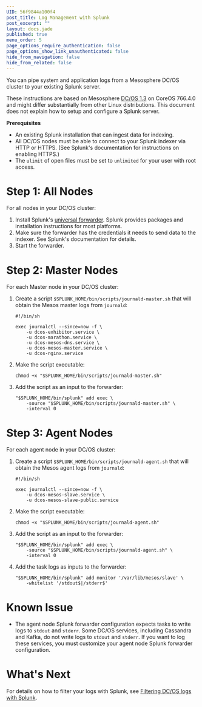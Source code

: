 ```yaml
---
UID: 56f9844a100f4
post_title: Log Management with Splunk
post_excerpt: ""
layout: docs.jade
published: true
menu_order: 5
page_options_require_authentication: false
page_options_show_link_unauthenticated: false
hide_from_navigation: false
hide_from_related: false
---
```

You can pipe system and application logs from a Mesosphere DC/OS cluster to your existing Splunk server.

These instructions are based on Mesosphere [DC/OS 1.3][1] on CoreOS 766.4.0 and might differ substantially from other Linux distributions. This document does not explain how to setup and configure a Splunk server.

**Prerequisites**

*   An existing Splunk installation that can ingest data for indexing.
*   All DC/OS nodes must be able to connect to your Splunk indexer via HTTP or HTTPS. (See Splunk's documentation for instructions on enabling HTTPS.) 
*   The `ulimit` of open files must be set to `unlimited` for your user with root access.

# Step 1: All Nodes

For all nodes in your DC/OS cluster:

1.  Install Splunk's [universal forwarder][2]. Splunk provides packages and installation instructions for most platforms.
2.  Make sure the forwarder has the credentials it needs to send data to the indexer. See Splunk's documentation for details.
3.  Start the forwarder.

# Step 2: Master Nodes

For each Master node in your DC/OS cluster:

1.  Create a script `$SPLUNK_HOME/bin/scripts/journald-master.sh` that will obtain the Mesos master logs from `journald`:
    
        #!/bin/sh
        
        exec journalctl --since=now -f \
            -u dcos-exhibitor.service \
            -u dcos-marathon.service \
            -u dcos-mesos-dns.service \
            -u dcos-mesos-master.service \
            -u dcos-nginx.service
        

2.  Make the script executable:
    
        chmod +x "$SPLUNK_HOME/bin/scripts/journald-master.sh"
        

3.  Add the script as an input to the forwarder:
    
        "$SPLUNK_HOME/bin/splunk" add exec \
            -source "$SPLUNK_HOME/bin/scripts/journald-master.sh" \
            -interval 0
        

# Step 3: Agent Nodes

For each agent node in your DC/OS cluster:

1.  Create a script `$SPLUNK_HOME/bin/scripts/journald-agent.sh` that will obtain the Mesos agent logs from `journald`:
    
        #!/bin/sh
        
        exec journalctl --since=now -f \
            -u dcos-mesos-slave.service \
            -u dcos-mesos-slave-public.service
        

2.  Make the script executable:
    
        chmod +x "$SPLUNK_HOME/bin/scripts/journald-agent.sh"
        

3.  Add the script as an input to the forwarder:
    
        "$SPLUNK_HOME/bin/splunk" add exec \
            -source "$SPLUNK_HOME/bin/scripts/journald-agent.sh" \
            -interval 0
        

4.  Add the task logs as inputs to the forwarder:
    
        "$SPLUNK_HOME/bin/splunk" add monitor '/var/lib/mesos/slave' \
            -whitelist '/stdout$|/stderr$'
        

# Known Issue

*   The agent node Splunk forwarder configuration expects tasks to write logs to `stdout` and `stderr`. Some DC/OS services, including Cassandra and Kafka, do not write logs to `stdout` and `stderr`. If you want to log these services, you must customize your agent node Splunk forwarder configuration.

# What's Next

For details on how to filter your logs with Splunk, see [Filtering DC/OS logs with Splunk][3].

 [1]: /administration/release-notes/community-edition/1-3/
 [2]: http://www.splunk.com/en_us/download/universal-forwarder.html
 [3]: /administration/logging/filter-splunk/

